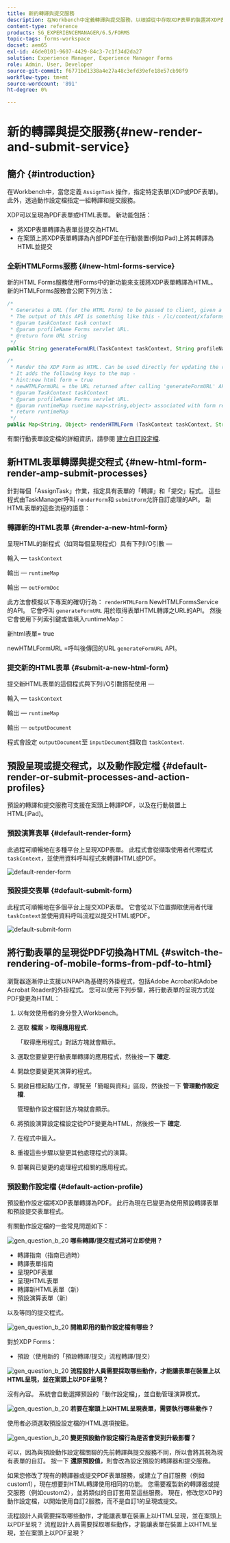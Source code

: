 ```yaml
---
title: 新的轉譯與提交服務
description: 在Workbench中定義轉譯與提交服務，以根據從中存取XDP表單的裝置將XDP表單轉譯為HTML或PDF。
content-type: reference
products: SG_EXPERIENCEMANAGER/6.5/FORMS
topic-tags: forms-workspace
docset: aem65
exl-id: 46de0101-9607-4429-84c3-7c1f34d2da27
solution: Experience Manager, Experience Manager Forms
role: Admin, User, Developer
source-git-commit: f6771bd1338a4e27a48c3efd39efe18e57cb98f9
workflow-type: tm+mt
source-wordcount: '891'
ht-degree: 0%

---
```


# 新的轉譯與提交服務{#new-render-and-submit-service}

## 簡介 {#introduction}

在Workbench中，當您定義 `AssignTask` 操作，指定特定表單(XDP或PDF表單)。 此外，透過動作設定檔指定一組轉譯和提交服務。

XDP可以呈現為PDF表單或HTML表單。 新功能包括：

* 將XDP表單轉譯為表單並提交為HTML
* 在案頭上將XDP表單轉譯為內部PDF並在行動裝置(例如iPad)上將其轉譯為HTML並提交

### 全新HTMLForms服務 {#new-html-forms-service}

新的HTML Forms服務使用Forms中的新功能來支援將XDP表單轉譯為HTML。 新的HTMLForms服務會公開下列方法：

```java
/*
 * Generates a URL (for the HTML Form) to be passed to client, given a TaskContext.
 * The output of this API is something like this - /lc/content/xfaforms/profiles/default.ws.html?ContentRoot=repository://Applications/MyApplication/MyFolder&template=MyForm.xdp
 * @param taskContext task context
 * @param profileName Forms servlet URL.
 * @return form URL string
 */
public String generateFormURL(TaskContext taskContext, String profileName);

/*
 * Render the XDP Form as HTML. Can be used directly for updating the runtimeMap in render.
 * It adds the following keys to the map -
 * hint:new html form = true
 * newHTMLFormURL = the URL returned after calling 'generateFormURL' API.
 * @param TaskContext taskContext
 * @param profileName Forms servlet URL.
 * @param runtimeMap runtime map<string,object> associated with form rendering.
 * return runtimeMap
 */
public Map<String, Object> renderHTMLForm (TaskContext taskContext, String profileName, Map<String,Object> runtimeMap);
```

有關行動表單設定檔的詳細資訊，請參閱 [建立自訂設定檔](/help/forms/using/custom-profile.md).

## 新HTML表單轉譯與提交程式 {#new-html-form-render-amp-submit-processes}

針對每個「AssignTask」作業，指定具有表單的「轉譯」和「提交」程式。 這些程式由TaskManager呼叫 `renderForm`和 `submitForm`允許自訂處理的API。 新HTML表單的這些流程的語意：

### 轉譯新的HTML表單 {#render-a-new-html-form}

呈現HTML的新程式（如同每個呈現程式）具有下列I/O引數 — 

輸入 —  `taskContext`

輸出 —  `runtimeMap`

輸出 —  `outFormDoc`

此方法會模擬以下專案的確切行為： `renderHTMLForm` NewHTMLFormsService的API。 它會呼叫 `generateFormURL` 用於取得表單HTML轉譯之URL的API。 然後它會使用下列索引鍵或值填入runtimeMap：

新html表單= true

newHTMLFormURL =呼叫後傳回的URL `generateFormURL` API。

### 提交新的HTML表單 {#submit-a-new-html-form}

提交新HTML表單的這個程式與下列I/O引數搭配使用 — 

輸入 —  `taskContext`

輸出 —  `runtimeMap`

輸出 —  `outputDocument`

程式會設定 `outputDocument`至 `inputDocument`擷取自 `taskContext`.

## 預設呈現或提交程式，以及動作設定檔 {#default-render-or-submit-processes-and-action-profiles}

預設的轉譯和提交服務可支援在案頭上轉譯PDF，以及在行動裝置上HTML(iPad)。

### 預設演算表單 {#default-render-form}

此過程可順暢地在多種平台上呈現XDP表單。 此程式會從擷取使用者代理程式 `taskContext`，並使用資料呼叫程式來轉譯HTML或PDF。

![default-render-form](assets/default-render-form.png)

### 預設提交表單 {#default-submit-form}

此程式可順暢地在多個平台上提交XDP表單。 它會從以下位置擷取使用者代理 `taskContext`並使用資料呼叫流程以提交HTML或PDF。

![default-submit-form](assets/default-submit-form.png)

## 將行動表單的呈現從PDF切換為HTML {#switch-the-rendering-of-mobile-forms-from-pdf-to-html}

瀏覽器逐漸停止支援以NPAPI為基礎的外掛程式，包括Adobe Acrobat和Adobe Acrobat Reader的外掛程式。 您可以使用下列步驟，將行動表單的呈現方式從PDF變更為HTML：

1. 以有效使用者的身分登入Workbench。
1. 選取 **檔案** > **取得應用程式**.

   「取得應用程式」對話方塊就會顯示。

1. 選取您要變更行動表單轉譯的應用程式，然後按一下 **確定**.
1. 開啟您要變更其演算的程式。
1. 開啟目標起點/工作，導覽至「簡報與資料」區段，然後按一下 **管理動作設定檔**.

   管理動作設定檔對話方塊就會顯示。
1. 將預設演算設定檔設定從PDF變更為HTML，然後按一下 **確定**.
1. 在程式中籤入。
1. 重複這些步驟以變更其他處理程式的演算。
1. 部署與已變更的處理程式相關的應用程式。

### 預設動作設定檔 {#default-action-profile}

預設動作設定檔將XDP表單轉譯為PDF。 此行為現在已變更為使用預設轉譯表單和預設提交表單程式。

有關動作設定檔的一些常見問題如下：

![gen_question_b_20](assets/gen_question_b_20.png) **哪些轉譯/提交程式將可立即使用？**

* 轉譯指南（指南已過時）
* 轉譯表單指南
* 呈現PDF表單
* 呈現HTML表單
* 轉譯新HTML表單（新）
* 預設演算表單（新）

以及等同的提交程式。

![gen_question_b_20](assets/gen_question_b_20.png) **開箱即用的動作設定檔有哪些？**

對於XDP Forms：

* 預設（使用新的「預設轉譯/提交」流程轉譯/提交）

![gen_question_b_20](assets/gen_question_b_20.png) **流程設計人員需要採取哪些動作，才能讓表單在裝置上以HTML呈現，並在案頭上以PDF呈現？**

沒有內容。 系統會自動選擇預設的「動作設定檔」，並自動管理演算模式。

![gen_question_b_20](assets/gen_question_b_20.png) **若要在案頭上以HTML呈現表單，需要執行哪些動作？**

使用者必須選取預設設定檔的HTML選項按鈕。

![gen_question_b_20](assets/gen_question_b_20.png) **變更預設動作設定檔行為是否會受到升級影響？**

可以，因為與預設動作設定檔關聯的先前轉譯與提交服務不同，所以會將其視為現有表單的自訂。 按一下 **還原預設值**，則會改為設定預設的轉譯器和提交服務。

如果您修改了現有的轉譯器或提交PDF表單服務，或建立了自訂服務（例如custom1），現在想要對HTML轉譯使用相同的功能。 您需要複製新的轉譯器或提交服務（例如custom2），並將類似的自訂套用至這些服務。 現在，修改您XDP的動作設定檔，以開始使用自訂2服務，而不是自訂1的呈現或提交。

流程設計人員需要採取哪些動作，才能讓表單在裝置上以HTML呈現，並在案頭上以PDF呈現？
流程設計人員需要採取哪些動作，才能讓表單在裝置上以HTML呈現，並在案頭上以PDF呈現？
